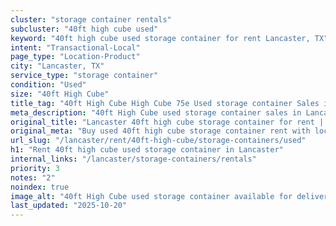 ```yaml
---
cluster: "storage container rentals"
subcluster: "40ft high cube used"
keyword: "40ft high cube used storage container for rent Lancaster, TX"
intent: "Transactional-Local"
page_type: "Location-Product"
city: "Lancaster, TX"
service_type: "storage container"
condition: "Used"
size: "40ft High Cube"
title_tag: "40ft High Cube High Cube 75e Used storage container Sales in Lancaster | LC Container"
meta_description: "40ft High Cube used storage container sales in Lancaster. High cube containers with extra height. Fast delivery, competitive pricing. Serving storage containers area. Quote ID: DVB. Call (214) 524-4168 for your free quote today."
original_title: "Lancaster 40ft high cube storage container for rent | LC"
original_meta: "Buy used 40ft high cube storage container rent with local delivery in Lancaster, TX. LC Container — local Since 2003. Request a fast quote today."
url_slug: "/lancaster/rent/40ft-high-cube/storage-containers/used"
h1: "Rent 40ft high cube used storage container in Lancaster"
internal_links: "/lancaster/storage-containers/rentals"
priority: 3
notes: "2"
noindex: true
image_alt: "40ft High Cube used storage container available for delivery in Lancaster"
last_updated: "2025-10-20"
---
```


<!-- TODO: Add unique city/inventory copy, images, and internal links here. -->
